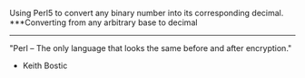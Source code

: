 Using Perl5 to convert any binary number into its corresponding decimal.
***Converting from any arbitrary base to decimal

--------------------------------

"Perl – The only language that looks the same before and after encryption."
- Keith Bostic
